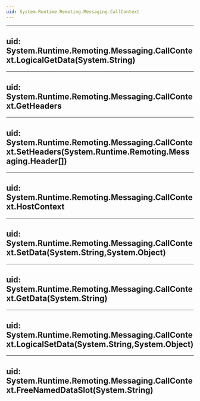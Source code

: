 ```yaml
---
uid: System.Runtime.Remoting.Messaging.CallContext
---
```


---
uid: System.Runtime.Remoting.Messaging.CallContext.LogicalGetData(System.String)
---

---
uid: System.Runtime.Remoting.Messaging.CallContext.GetHeaders
---

---
uid: System.Runtime.Remoting.Messaging.CallContext.SetHeaders(System.Runtime.Remoting.Messaging.Header[])
---

---
uid: System.Runtime.Remoting.Messaging.CallContext.HostContext
---

---
uid: System.Runtime.Remoting.Messaging.CallContext.SetData(System.String,System.Object)
---

---
uid: System.Runtime.Remoting.Messaging.CallContext.GetData(System.String)
---

---
uid: System.Runtime.Remoting.Messaging.CallContext.LogicalSetData(System.String,System.Object)
---

---
uid: System.Runtime.Remoting.Messaging.CallContext.FreeNamedDataSlot(System.String)
---
